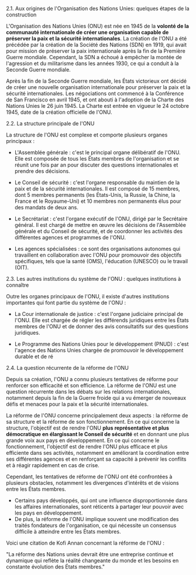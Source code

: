 2.1. Aux origines de l'Organisation des Nations Unies: quelques étapes de la construction

L'Organisation des Nations Unies (ONU) est née en 1945 de la **volonté de la communauté internationale de créer une organisation capable de préserver la paix et la sécurité internationales**. La création de l'ONU a été précédée par la création de la Société des Nations (SDN) en 1919, qui avait pour mission de préserver la paix internationale après la fin de la Première Guerre mondiale. Cependant, la SDN a échoué à empêcher la montée de l'agression et du militarisme dans les années 1930, ce qui a conduit à la Seconde Guerre mondiale.

Après la fin de la Seconde Guerre mondiale, les États victorieux ont décidé de créer une nouvelle organisation internationale pour préserver la paix et la sécurité internationales. Les négociations ont commencé à la Conférence de San Francisco en avril 1945, et ont abouti à l'adoption de la Charte des Nations Unies le 26 juin 1945. La Charte est entrée en vigueur le 24 octobre 1945, date de la création officielle de l'ONU.

2.2. La structure principale de l'ONU

La structure de l'ONU est complexe et comporte plusieurs organes principaux :

-   L'Assemblée générale : c'est le principal organe délibératif de l'ONU. Elle est composée de tous les États membres de l'organisation et se réunit une fois par an pour discuter des questions internationales et prendre des décisions.
    
-   Le Conseil de sécurité : c'est l'organe responsable du maintien de la paix et de la sécurité internationales. Il est composé de 15 membres, dont 5 membres permanents (les États-Unis, la Russie, la Chine, la France et le Royaume-Uni) et 10 membres non permanents élus pour des mandats de deux ans.
    
-   Le Secrétariat : c'est l'organe exécutif de l'ONU, dirigé par le Secrétaire général. Il est chargé de mettre en œuvre les décisions de l'Assemblée générale et du Conseil de sécurité, et de coordonner les activités des différentes agences et programmes de l'ONU.
    
-   Les agences spécialisées : ce sont des organisations autonomes qui travaillent en collaboration avec l'ONU pour promouvoir des objectifs spécifiques, tels que la santé (OMS), l'éducation (UNESCO) ou le travail (OIT).
    

2.3. Les autres institutions du système de l'ONU : quelques institutions à connaître

Outre les organes principaux de l'ONU, il existe d'autres institutions importantes qui font partie du système de l'ONU :

-   La Cour internationale de justice : c'est l'organe judiciaire principal de l'ONU. Elle est chargée de régler les différends juridiques entre les États membres de l'ONU et de donner des avis consultatifs sur des questions juridiques.
    
-   Le Programme des Nations Unies pour le développement (PNUD) : c'est l'agence des Nations Unies chargée de promouvoir le développement durable et de ré

2.4. La question récurrente de la réforme de l'ONU

Depuis sa création, l'ONU a connu plusieurs tentatives de réforme pour renforcer son efficacité et son efficience. La réforme de l'ONU est une question récurrente dans les débats sur les relations internationales, notamment depuis la fin de la Guerre froide qui a vu émerger de nouveaux défis et menaces pour la paix et la sécurité internationales.

La réforme de l'ONU concerne principalement deux aspects : la réforme de sa structure et la réforme de son fonctionnement. En ce qui concerne la structure, l'objectif est de rendre l'ONU **plus représentative et plus démocratique en élargissant le Conseil de sécurité** et en donnant une plus grande voix aux pays en développement. En ce qui concerne le fonctionnement, l'objectif est de rendre l'ONU plus efficace et plus efficiente dans ses activités, notamment en améliorant la coordination entre ses différentes agences et en renforçant sa capacité à prévenir les conflits et à réagir rapidement en cas de crise.

Cependant, les tentatives de réforme de l'ONU ont été confrontées à plusieurs obstacles, notamment les divergences d'intérêts et de visions entre les États membres. 
- Certains pays développés, qui ont une influence disproportionnée dans les affaires internationales, sont réticents à partager leur pouvoir avec les pays en développement.  
- De plus, la réforme de l'ONU implique souvent une modification des traités fondateurs de l'organisation, ce qui nécessite un consensus difficile à atteindre entre les États membres.

Voici une citation de Kofi Annan concernant la réforme de l'ONU :

"La réforme des Nations unies devrait être une entreprise continue et dynamique qui reflète la réalité changeante du monde et les besoins en constante évolution des États membres."